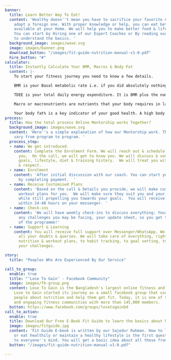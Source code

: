 ```yaml
---
banner:
  title: Learn Better Way To Eat!
  content: 'Healthy doesn''t mean you have to sacrifice your favorite Cuisine and
    adopt a foreign one. With proper knowledge or help, you can eat better with food
    available at your Home. We will help you to make better food & lifestyle choice.
    You can start by Hiring one of our Expert Coaches or By reading our free ebook
    to understand the basics. '
  background_image: images/wave.svg
  image: images/banner.png
  download_button: "/images/fit-guide-nutrition-manual-v1-0.pdf"
  hire_button: "#"
calculator:
  title: Instantly Calculate Your BMR, Macros & Body Fat
  content: |-
    To start your fitness journey you need to know a few details.

    BMR is your Basal metabolic rate i.e. if you did absolutely nothing all day, it is the number of calories your body uses to sustain life.

    TDEE is your total daily energy expenditure. It is BMR plus the number of calories burnt through activity.

    Macro or macronutrients are nutrients that your body requires in large quantities such as Fat, Protein, Carbs, Water, and Fiber. A good balance of these macronutrients is essential to your fitness goals.

    Your body fat% is a key indicator of your good health. A high body fat% is not only undesirable, but it also puts you at a higher risk of lifestyle diseases. A body fat% of 15 or less is recommended for males while a body fat % of less than 25 is recommended for females.
process:
  title: How the total process Online Mentorship works Together?
  background_image: images/wave.svg
  content: 'Here''s a simple explanation of how our Mentorship work. These steps may
    vary from program to program. '
  process_step:
  - name: We get introduced.
    content: Complete the Enrolment Form. We will reach out & schedule a call with
      you.  On the call, we will get to know you. We will discuss & understand your
      goals, lifestyle, diet & training history.  We will treat you with utmost empathy
      & respect.
  - name: Enrolment
    content: 'After initial discussion with our coach. You can start your journey
      by completing payment.  '
  - name: Receive Customised Plans
    content: 'Based on the call & Details you provide, we will make custom diet and
      workout plans for you.  We will make sure they suit you and your lifestyle,
      while still propelling you towards your goals.  You will receive your plans
      within 24-48 hours on your messenger. '
  - name: Check-ins
    content: 'We will have weekly check-ins to discuss everything: Your weekly progress,
      any challenges you may be facing, your update sheet, so you get the best out
      of the programme!'
  - name: Support & Learning
    content: You will receive full support over Messenger/WhatsApp. We will clear
      all your doubts & queries. We will take care of everything, right from your
      nutrition & workout plans, to habit tracking, to goal setting, to overcoming
      your challenges.

story:
  title: "Peoples Who Are Experienced By Our Service"

call_to_group:
  enable: true
  title: "‘Lose To Gain’ - Facebook Community"
  image: images/fb-group.png
  content: Lose To Gain is the Bangladesh's largest online fitness and nutrition community.
    Lose to Gain started its journey as a small facebook group that used to teach
    people about nutrition and help them get fit. Today, it is one of the most informative
    and engaging fitness communities with more than 145,000 members.
  button: https://www.facebook.com/groups/losetogainbd
call_to_action:
  enable: true
  title: Download Our Free E-Book Fit Guide to learn the basics about Nutrition.
  image: images/fitguide.jpg
  content: 'Fit Guide E-book is written by our Sajedur Rahman. How to lose weight
    or eat healthily or maintain a healthy lifestyle is the first question that comes
    to everyone''s mind. You will get a basic idea about all these from this book.  '
  button: "/images/fit-guide-nutrition-manual-v1-0.pdf"

---
```

